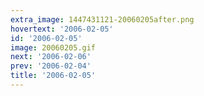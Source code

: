 ```yaml
---
extra_image: 1447431121-20060205after.png
hovertext: '2006-02-05'
id: '2006-02-05'
image: 20060205.gif
next: '2006-02-06'
prev: '2006-02-04'
title: '2006-02-05'
---
```

